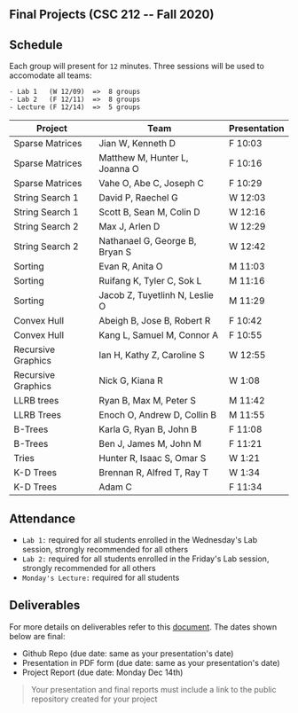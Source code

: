 Final Projects (CSC 212 -- Fall 2020)
---

## Schedule
Each group will present for `12` minutes.  Three sessions will be used to accomodate all teams:

```
- Lab 1   (W 12/09)  =>  8 groups
- Lab 2   (F 12/11)  =>  8 groups
- Lecture (F 12/14)  =>  5 groups
```

| Project | Team | Presentation |
| --- | --- | --- |
| Sparse Matrices | Jian W, Kenneth D | F 10:03 |
| Sparse Matrices | Matthew M, Hunter L, Joanna O | F 10:16 |
| Sparse Matrices | Vahe O, Abe C, Joseph C | F 10:29 |
| String Search 1 | David P, Raechel G | W 12:03 |
| String Search 1 | Scott B, Sean M, Colin D | W 12:16 |
| String Search 2 | Max J, Arlen D | W 12:29 |
| String Search 2 | Nathanael G, George B, Bryan S | W 12:42 |
| Sorting | Evan R, Anita O | M 11:03 |
| Sorting | Ruifang K, Tyler C, Sok L | M 11:16 |
| Sorting | Jacob Z, Tuyetlinh N, Leslie O | M 11:29 |
| Convex Hull | Abeigh B, Jose B, Robert R | F 10:42 |
| Convex Hull | Kang L, Samuel M, Connor A | F 10:55 |
| Recursive Graphics | Ian H, Kathy Z, Caroline S | W 12:55 |
| Recursive Graphics | Nick G, Kiana R | W 1:08 |
| LLRB trees | Ryan B, Max M, Peter S | M 11:42 |
| LLRB Trees | Enoch O, Andrew D, Collin B | M 11:55 |
| B-Trees | Karla G, Ryan B, John B | F 11:08 |
| B-Trees | Ben J, James M, John M | F 11:21 |
| Tries | Hunter R, Isaac S, Omar S | W 1:21 |
| K-D Trees | Brennan R, Alfred T, Ray T | W 1:34 |
| K-D Trees | Adam C | F 11:34 |

## Attendance
- `Lab 1:` required for all students enrolled in the Wednesday's Lab session, strongly recommended for all others
- `Lab 2:` required for all students enrolled in the Friday's Lab session, strongly recommended for all others
- `Monday's Lecture:` required for all students

## Deliverables
For more details on deliverables refer to this [document](./212-term-projects.key.pdf).  The dates shown below are final:
- Github Repo (due date: same as your presentation's date)
- Presentation in PDF form (due date: same as your presentation's date)
- Project Report (due date: Monday Dec 14th)
> Your presentation and final reports must include a link to the public repository created for your project
